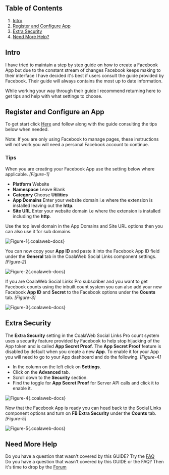 ## Table of Contents
1.  [Intro](#intro)
2.  [Register and Configure App](#register)
3.  [Extra Security](#extra)
4.  [Need More Help?](#more-help)

## <a class="doc-top" name="intro"></a>Intro

I have tried to maintain a step by step guide on how to create a Facebook App but due to the constant stream of changes Facebook keeps making to their interface I have decided it's best if users consult the guide provided by Facebook. Their guide will always contains the most up to date information. 

<div class="uk-alert">While working your way through their guide I recommend returning here to get tips and help with what settings to choose.</div>

## <a name="register"></a>Register and Configure an App

To get start click <a href="https://developers.facebook.com/docs/apps/register" target="_blank">Here</a> and follow along with the guide consulting the tips below when needed. 

<div class="uk-alert">Note: If you are only using Facebook to manage pages, these instructions will not work you will need a personal Facebook account to continue.</div>

### Tips

When you are creating your Facebook App use the setting below where applicable. *\[Figure-1\]*

- **Platform** Website
- **Namespace** Leave Blank
- **Category** Choose **Utilities**
- **App Domains** Enter your website domain i.e where the extension is installed leaving out the **http**. 
- **Site URL** Enter your website domain i.e where the extension is installed including the **http**. 

<div class="uk-alert">Use the top level domain in the App Domains and Site URL options then you can also use it for sub domains.</div>

![Figure-1](https://d1tgoab1lhw0tx.cloudfront.net/images/docs/joomla-extensions/social-links/fb-app/cw-fbapp-figure-1.png "Figure-1"){.coalaweb-docs}

You can now copy your **App ID** and paste it into the Facebook App ID field under the **General** tab in the CoalaWeb Social Links component settings. *\[Figure-2\]*

![Figure-2](https://d1tgoab1lhw0tx.cloudfront.net/images/docs/joomla-extensions/social-links/fb-app/cw-fbapp-figure-2.png "Figure-2"){.coalaweb-docs}

If you are CoalaWeb Social Links Pro subscriber and you want to get Facebook counts using the inbuilt count system you can also add your new Facebook **App ID** and **Secret** to the Facebook options under the **Counts** tab. *\[Figure-3\]*

![Figure-3](https://d1tgoab1lhw0tx.cloudfront.net/images/docs/joomla-extensions/social-links/fb-app/cw-fbapp-figure-3.png "Figure-3"){.coalaweb-docs}

## <a name="extra"></a>Extra Security

The **Extra Security** setting in the CoalaWeb Social Links Pro count system uses a security feature provided by Facebook to help stop hijacking of the App token and is called **App Secret Proof**. The **App Secret Proof** feature is disabled by default when you create a new **App**. To enable it for your App you will need to go to your App dashboard and do the following. *\[Figure-4\]*

- In the column on the left click on **Settings**.
- Click on the **Advanced** tab.
- Scroll down to the **Security** section.
- Find the toggle for **App Secret Proof** for Server API calls and click it to enable it.

![Figure-4](https://d1tgoab1lhw0tx.cloudfront.net/images/docs/joomla-extensions/social-links/fb-app/cw-fbapp-figure-4.png "Figure-4"){.coalaweb-docs}

Now that the Facebook App is ready you can head back to the Social Links component options and turn on **FB Extra Security** under the **Counts** tab. *\[Figure-5\]*

![Figure-5](https://d1tgoab1lhw0tx.cloudfront.net/images/docs/joomla-extensions/social-links/fb-app/cw-fbapp-figure-5.png "Figure-5"){.coalaweb-docs}

## <a name="more-help"></a>Need More Help

<div class="uk-alert">Do you have a question that wasn't covered by this GUIDE? Try the <a href="https://coalaweb.com/support/documentation/category/social-links" target="_self">FAQ</a></div>

<div class="uk-alert">Do you have a question that wasn't covered by this GUIDE or the FAQ? Then it's time to drop by the <a href="https://coalaweb.com/forum/index" target="_self">Forum</a></div>